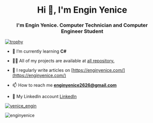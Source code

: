 <h1 align="center">Hi 👋, I'm Engin Yenice</h1>
<h3 align="center">I'm Engin Yenice. Computer Technician and Computer Engineer Student</h3>

[![trophy](https://github-profile-trophy.vercel.app/?username=enginyenice&no-frame=true&no-bg=true&theme=monokai&column=8&margin-w=20&margin-h=5)](https://enginyenice.com/)



- 🌱 I’m currently learning **C#**

- 👨‍💻 All of my projects are available at [all repository.](https://github.com/enginyenice?tab=repositories)

- 📝 I regularly write articles on [https://enginyenice.com/](https://enginyenice.com/)

- 📫 How to reach me **enginyenice2626@gmail.com**
- :link: My LinkedIn account [LinkedIn](https://www.linkedin.com/in/engin-yenice-a78436148/)

<p align="left"> <a href="https://twitter.com/yenice_engin" target="blank"><img src="https://img.shields.io/twitter/follow/yenice_engin?logo=twitter&style=for-the-badge" alt="yenice_engin" /></a> </p>
<p align="left"> <img src="https://komarev.com/ghpvc/?username=enginyenice&label=Profile%20views&color=0e75b6&style=flat" alt="enginyenice" /> </p>
